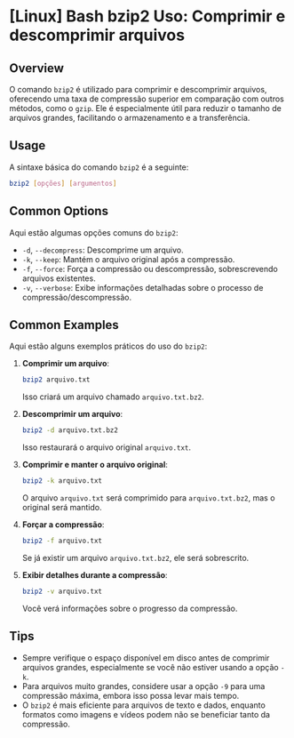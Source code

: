 # [Linux] Bash bzip2 Uso: Comprimir e descomprimir arquivos

## Overview
O comando `bzip2` é utilizado para comprimir e descomprimir arquivos, oferecendo uma taxa de compressão superior em comparação com outros métodos, como o `gzip`. Ele é especialmente útil para reduzir o tamanho de arquivos grandes, facilitando o armazenamento e a transferência.

## Usage
A sintaxe básica do comando `bzip2` é a seguinte:

```bash
bzip2 [opções] [argumentos]
```

## Common Options
Aqui estão algumas opções comuns do `bzip2`:

- `-d`, `--decompress`: Descomprime um arquivo.
- `-k`, `--keep`: Mantém o arquivo original após a compressão.
- `-f`, `--force`: Força a compressão ou descompressão, sobrescrevendo arquivos existentes.
- `-v`, `--verbose`: Exibe informações detalhadas sobre o processo de compressão/descompressão.

## Common Examples
Aqui estão alguns exemplos práticos do uso do `bzip2`:

1. **Comprimir um arquivo**:
   ```bash
   bzip2 arquivo.txt
   ```
   Isso criará um arquivo chamado `arquivo.txt.bz2`.

2. **Descomprimir um arquivo**:
   ```bash
   bzip2 -d arquivo.txt.bz2
   ```
   Isso restaurará o arquivo original `arquivo.txt`.

3. **Comprimir e manter o arquivo original**:
   ```bash
   bzip2 -k arquivo.txt
   ```
   O arquivo `arquivo.txt` será comprimido para `arquivo.txt.bz2`, mas o original será mantido.

4. **Forçar a compressão**:
   ```bash
   bzip2 -f arquivo.txt
   ```
   Se já existir um arquivo `arquivo.txt.bz2`, ele será sobrescrito.

5. **Exibir detalhes durante a compressão**:
   ```bash
   bzip2 -v arquivo.txt
   ```
   Você verá informações sobre o progresso da compressão.

## Tips
- Sempre verifique o espaço disponível em disco antes de comprimir arquivos grandes, especialmente se você não estiver usando a opção `-k`.
- Para arquivos muito grandes, considere usar a opção `-9` para uma compressão máxima, embora isso possa levar mais tempo.
- O `bzip2` é mais eficiente para arquivos de texto e dados, enquanto formatos como imagens e vídeos podem não se beneficiar tanto da compressão.